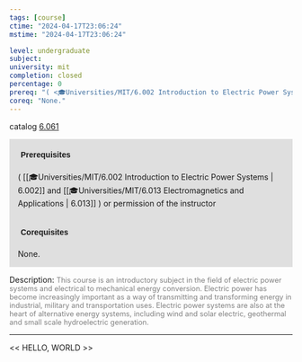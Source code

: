 ```yaml
---
tags: [course]
ctime: "2024-04-17T23:06:24"
mstime: "2024-04-17T23:06:24"

level: undergraduate
subject: 
university: mit
completion: closed
percentage: 0
prereq: "( <🎓Universities/MIT/6.002 Introduction to Electric Power Systems> and <🎓Universities/MIT/6.013 Electromagnetics and Applications> ) or permission of the instructor"
coreq: "None."
---
```


catalog [6.061](https://ocw.mit.edu/courses/6-061-introduction-to-electric-power-systems-spring-2011/)

<span style="display: block; padding: 15px; background-color: rgb(100, 100, 100, 0.2);"><font id="m_prereq3976_0" style="display: block; font-family: Arial, sans-serif; font-weight: bold; padding: 5px">Prerequisites</font><br><span id="prereq3976_0">( [[🎓Universities/MIT/6.002 Introduction to Electric Power Systems | 6.002]] and [[🎓Universities/MIT/6.013 Electromagnetics and Applications | 6.013]] ) or permission of the instructor</span></span>
<span style="display: block; padding: 15px; background-color: rgb(100, 100, 100, 0.2);"><font id="m_coreq3976_0" style="display: block; font-family: Arial, sans-serif; font-weight: bold; padding: 5px">Corequisites</font><br><span id="coreq3976_0">None.</span></span>

<font style="">Description:</font>
<font style="color: grey; font-size: 0.8rem;">This course is an introductory subject in the field of electric power systems and electrical to mechanical energy conversion. Electric power has become increasingly important as a way of transmitting and transforming energy in industrial, military and transportation uses. Electric power systems are also at the heart of alternative energy systems, including wind and solar electric, geothermal and small scale hydroelectric generation.</font>



---

<< HELLO, WORLD >>
